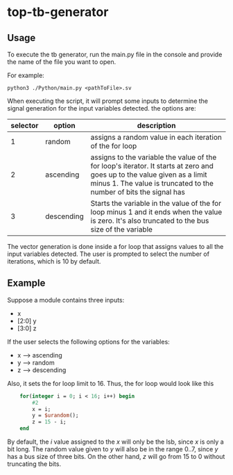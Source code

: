 # top-tb-generator

## Usage

To execute the tb generator, run the main.py file in the console and provide the name of the file you want to open.

For example:

`python3 ./Python/main.py <pathToFile>.sv`

When executing the script, it will prompt some inputs to determine the signal generation for the input variables detected. the options are:

| selector | option     | description                                                                                                                                                                                    |
| -------- | ---------- | ---------------------------------------------------------------------------------------------------------------------------------------------------------------------------------------------- |
| 1        | random     | assigns a random value in each iteration of the for loop                                                                                                                                       |
| 2        | ascending  | assigns to the variable the value of the for loop's iterator. It starts at zero and goes up to the value given as a limit minus 1. The value is truncated to the number of bits the signal has |
| 3        | descending | Starts the variable in the value of the for loop minus 1 and it ends when the value is zero. It's also truncated to the bus size of the variable                                               |

The vector generation is done inside a for loop that assigns values to all the input variables detected. The user is prompted to select the number of iterations, which is 10 by default.

## Example

Suppose a module contains three inputs:

-   x
-   [2:0] y
-   [3:0] z

If the user selects the following options for the variables:

-   x --> ascending
-   y --> random
-   z --> descending

Also, it sets the for loop limit to 16. Thus, the for loop would look like this

```sv
    for(integer i = 0; i < 16; i++) begin
        #2
        x = i;
        y = $urandom();
        z = 15 - i;
    end
```

By default, the _i_ value assigned to the _x_ will only be the lsb, since _x_ is only a bit long. The random value given to _y_ will also be in the range 0..7, since _y_ has a bus size of three bits. On the other hand, _z_ will go from 15 to 0 without truncating the bits.
